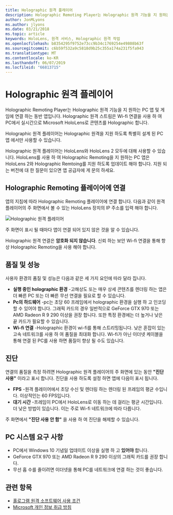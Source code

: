 ```yaml
---
title: Holographic 원격 플레이어
description: Holographic Remoting Player는 Holographic 원격 기능을 지 원하는 PC 앱 및 게임에 연결 하는 동반 앱입니다. Holographic 원격 스트림은 Wi-fi 연결을 사용 하 여 PC에서 실시간으로 Microsoft HoloLens로 콘텐츠를 Holographic 합니다.
author: JonMLyons
ms.author: jlyons
ms.date: 03/21/2018
ms.topic: article
keywords: HoloLens, 원격 서비스, Holographic 원격 작업
ms.openlocfilehash: b8354295f9752e73cc9b34c1769254e49808b63f
ms.sourcegitcommit: c6b59f532a9c5818d9b25c355a174a231f5fa943
ms.translationtype: MT
ms.contentlocale: ko-KR
ms.lasthandoff: 06/07/2019
ms.locfileid: "66813715"
---
```

# <a name="holographic-remoting-player"></a>Holographic 원격 플레이어

Holographic Remoting Player는 Holographic 원격 기능을 지 원하는 PC 앱 및 게임에 연결 하는 동반 앱입니다. Holographic 원격 스트림은 Wi-fi 연결을 사용 하 여 PC에서 실시간으로 Microsoft HoloLens로 콘텐츠를 Holographic 합니다.

Holographic 원격 플레이어는 Holographic 원격을 지원 하도록 특별히 설계 된 PC 앱 에서만 사용할 수 있습니다.

Holographic 원격 플레이어는 HoloLens와 HoloLens 2 모두에 대해 사용할 수 있습니다.  HoloLens를 사용 하 여 Holographic Remoting을 지 원하는 PC 앱은 HoloLens 2와 Holographic Remtoing를 지원 하도록 업데이트 해야 합니다.  지원 되는 버전에 대 한 질문이 있으면 앱 공급자에 게 문의 하세요.

## <a name="connecting-to-the-holographic-remoting-player"></a>Holographic Remoting 플레이어에 연결

앱의 지침에 따라 Holographic Remoting 플레이어에 연결 합니다. 다음과 같이 원격 플레이어의 주 화면에서 볼 수 있는 HoloLens 장치의 IP 주소를 입력 해야 합니다.

![Holographic 원격 플레이어](images/holographicremotingplayer.png)

주 화면이 표시 될 때마다 앱이 연결 되어 있지 않은 것을 알 수 있습니다.

Holographic 원격 연결은 **암호화 되지 않습니다**. 신뢰 하는 보안 Wi-fi 연결을 통해 항상 Holographic Remoting을 사용 해야 합니다.

## <a name="quality-and-performance"></a>품질 및 성능

사용자 환경의 품질 및 성능은 다음과 같은 세 가지 요인에 따라 달라 집니다.
* **실행 중인 holographic 환경** -고해상도 또는 매우 상세 콘텐츠를 렌더링 하는 앱은 더 빠른 PC 또는 더 빠른 무선 연결을 필요로 할 수 있습니다.
* **Pc의 하드웨어** -pc는 초당 60 프레임에서 holographic 환경을 실행 하 고 인코딩할 수 있어야 합니다. 그래픽 카드의 경우 일반적으로 GeForce GTX 970 또는 AMD Radeon R 9 290 이상을 권장 합니다. 또한 특정 환경에는 더 높거나 낮은 끝 카드가 필요할 수 있습니다.
* **Wi-fi 연결** -Holographic 환경이 wi-fi를 통해 스트리밍됩니다. 낮은 혼잡이 있는 고속 네트워크를 사용 하 여 품질을 최대화 합니다. Wi-fi가 아닌 이더넷 케이블을 통해 연결 된 PC를 사용 하면 품질이 향상 될 수도 있습니다.

## <a name="diagnostics"></a>진단

연결의 품질을 측정 하려면 Holographic 원격 플레이어의 주 화면에 있는 동안 **"진단 사용"** 이라고 표시 합니다. 진단을 사용 하도록 설정 하면 앱에 다음이 표시 됩니다.
* **FPS** -원격 플레이어에서 초당 수신 및 렌더링 하는 렌더링 된 프레임의 평균 수입니다. 이상적인는 60 FPS입니다.
* **대기 시간** -프레임이 PC에서 HoloLens로 이동 하는 데 걸리는 평균 시간입니다. 더 낮은 방법이 있습니다. 이는 주로 Wi-fi 네트워크에 따라 다릅니다.

주 화면에서 **"진단 사용 안 함"** 을 사용 하 여 진단을 해제할 수 있습니다.

## <a name="pc-system-requirements"></a>PC 시스템 요구 사항
* PC에서 Windows 10 기념일 업데이트 이상을 실행 하 고 **있어야** 합니다.
* GeForce GTX 970 또는 AMD Radeon R 9 290 이상의 그래픽 카드를 권장 합니다.
* 무선 홉 수를 줄이려면 이더넷을 통해 PC를 네트워크에 연결 하는 것이 좋습니다.

## <a name="see-also"></a>관련 항목
* [홀로그램 원격 소프트웨어 사용 조건](https://docs.microsoft.com/en-us/legal/mixed-reality/microsoft-holographic-remoting-software-license-terms)
* [Microsoft 개인 정보 취급 방침](https://go.microsoft.com/fwlink/?LinkId=521839)
